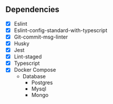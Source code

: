 ## Dependencies

- [x] Eslint
- [x] Eslint-config-standard-with-typescript
- [x] Git-commit-msg-linter
- [x] Husky
- [x] Jest
- [x] Lint-staged
- [x] Typescript
- [x] Docker Compose
  - Database
    - Postgres
    - Mysql
    - Mongo
